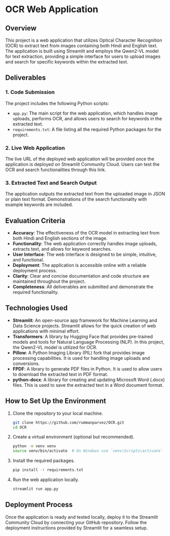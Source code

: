 
# OCR Web Application

## Overview
This project is a web application that utilizes Optical Character Recognition (OCR) to extract text from images containing both Hindi and English text. The application is built using Streamlit and employs the Qwen2-VL model for text extraction, providing a simple interface for users to upload images and search for specific keywords within the extracted text.

## Deliverables

### 1. Code Submission
The project includes the following Python scripts:
- `app.py`: The main script for the web application, which handles image uploads, performs OCR, and allows users to search for keywords in the extracted text.
- `requirements.txt`: A file listing all the required Python packages for the project.

### 2. Live Web Application
The live URL of the deployed web application will be provided once the application is deployed on Streamlit Community Cloud. Users can test the OCR and search functionalities through this link.

### 3. Extracted Text and Search Output
The application outputs the extracted text from the uploaded image in JSON or plain text format. Demonstrations of the search functionality with example keywords are included.

## Evaluation Criteria
- **Accuracy**: The effectiveness of the OCR model in extracting text from both Hindi and English sections of the image.
- **Functionality**: The web application correctly handles image uploads, extracts text, and allows for keyword searches.
- **User Interface**: The web interface is designed to be simple, intuitive, and functional.
- **Deployment**: The application is accessible online with a reliable deployment process.
- **Clarity**: Clear and concise documentation and code structure are maintained throughout the project.
- **Completeness**: All deliverables are submitted and demonstrate the required functionality.

## Technologies Used
- **Streamlit**: An open-source app framework for Machine Learning and Data Science projects. Streamlit allows for the quick creation of web applications with minimal effort.
- **Transformers**: A library by Hugging Face that provides pre-trained models and tools for Natural Language Processing (NLP). In this project, the Qwen2-VL model is utilized for OCR.
- **Pillow**: A Python Imaging Library (PIL) fork that provides image processing capabilities. It is used for handling image uploads and conversions.
- **FPDF**: A library to generate PDF files in Python. It is used to allow users to download the extracted text in PDF format.
- **python-docx**: A library for creating and updating Microsoft Word (.docx) files. This is used to save the extracted text in a Word document format.

## How to Set Up the Environment
1. Clone the repository to your local machine.
   ```bash
   git clone https://github.com/rummanparvez/OCR.git
   cd OCR
   ```

2. Create a virtual environment (optional but recommended).
   ```bash
   python -m venv venv
   source venv/bin/activate  # On Windows use `venv\Scripts\activate`
   ```

3. Install the required packages.
   ```bash
   pip install -r requirements.txt
   ```

4. Run the web application locally.
   ```bash
   streamlit run app.py
   ```

## Deployment Process
Once the application is ready and tested locally, deploy it to the Streamlit Community Cloud by connecting your GitHub repository. Follow the deployment instructions provided by Streamlit for a seamless setup.

